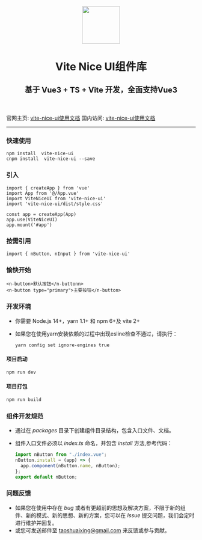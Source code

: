 <!--
 * @Descripttion: 
 * @version: 
 * @Author: 陶帅星
 * @Date: 2023-07-07 10:29:57
 * @LastEditors: 陶帅星
 * @LastEditTime: 2023-07-13 09:50:23
-->
<div align="center">
  <img src="http://img63.ddimg.cn/upload_img/00890/new/NiceUI-1689061930.png" width="100"/>
  <h1 style="border-bottom:0">
    <p>Vite Nice UI组件库</p>
    <p style="font-size:20px">基于 Vue3 + TS + Vite 开发，全面支持Vue3</p>
  </h1>
</div>
<br/>



官网主页: [vite-nice-ui使用文档](https://taoshuaixing.github.io/vite-nice-ui/)
国内访问: [vite-nice-ui使用文档](https://taoshuaixing.github.io/vite-nice-ui/)
***

### 快速使用

```
npm install  vite-nice-ui
cnpm install  vite-nice-ui --save
```

### 引入

```
import { createApp } from 'vue'
import App from '@/App.vue'
import ViteNiceUI from 'vite-nice-ui'
import 'vite-nice-ui/dist/style.css'

const app = createApp(App)
app.use(ViteNiceUI)
app.mount('#app')
```

### 按需引用

```
import { nButton, nInput } from 'vite-nice-ui'
```

### 愉快开始

```
<n-button>默认按钮</n-buttonn> 
<n-button type="primary">主要按钮</n-button>
```

### 开发环境

- 你需要 Node.js 14+，yarn 1.1+ 和 npm 6+及 vite 2+
- 如果您在使用yarn安装依赖的过程中出现esline检查不通过，请执行：

  ```
  yarn config set ignore-engines true
  ```

#### 项目启动

  ```javascript
  npm run dev
  ```

#### 项目打包

  ```javascript
  npm run build
  ```

### 组件开发规范

- 通过在 *packages* 目录下创建组件目录结构，包含入口文件、文档。
- 组件入口文件必须以 *index.ts* 命名，并包含 *install* 方法,参考代码：

  ```javascript
  import nButton from "./index.vue";
  nButton.install = (app) => {
    app.component(nButton.name, nButton);
  };
  export default nButton;
  ```

### 问题反馈

- 如果您在使用中存在 *bug* 或者有更超前的思想及解决方案，不限于新的组件、新的模式、新的思想、新的方案，您可以在 *Issue* 提交问题，我们会定时进行维护并回复。
- 或您可发送邮件至 taoshuaixing@gmail.com 来反馈或参与贡献。

